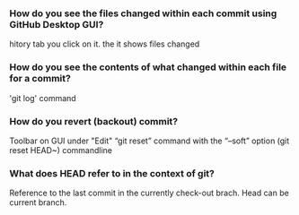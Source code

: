 ### How do you see the files changed within each commit using GitHub Desktop GUI?

hitory tab you click on it.  the it shows files changed

### How do you see the contents of what changed within each file for a commit?

'git log' command

### How do you revert (backout) commit?

Toolbar on GUI under "Edit"
“git reset” command with the “–soft” option (git reset HEAD~) commandline

### What does HEAD refer to in the context of git? 

Reference to the last commit in the currently check-out brach.  Head can be current branch.
